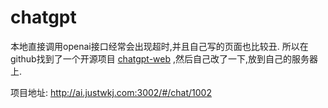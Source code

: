 # chatgpt

本地直接调用openai接口经常会出现超时,并且自己写的页面也比较丑.
所以在github找到了一个开源项目 [chatgpt-web](https://github.com/Chanzhaoyu/chatgpt-web) ,然后自己改了一下,放到自己的服务器上.

项目地址: <http://ai.justwkj.com:3002/#/chat/1002>
